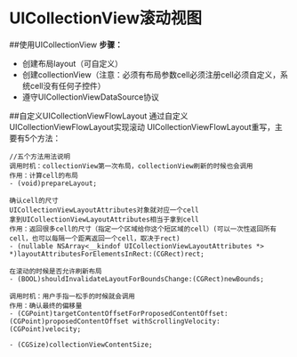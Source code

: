 # UICollectionView滚动视图
##使用UICollectionView
**步骤：**
* 创建布局layout（可自定义）
* 创建collectionView（注意：必须有布局参数cell必须注册cell必须自定义，系统cell没有任何子控件）
* 遵守UICollectionViewDataSource协议

##自定义UICollectionViewFlowLayout
通过自定义UICollectionViewFlowLayout实现滚动
UICollectionViewFlowLayout重写，主要有5个方法：

```
//五个方法用法说明
调用时机：collectionView第一次布局，collectionView刷新的时候也会调用
作用：计算cell的布局
- (void)prepareLayout;
 
确认cell的尺寸
UICollectionViewLayoutAttributes对象就对应一个cell
拿到UICollectionViewLayoutAttributes相当于拿到cell
作用：返回很多cell的尺寸（指定一个区域给你这个短区域的cell）(可以一次性返回所有cell，也可以每隔一个距离返回一个cell，取决于rect)
- (nullable NSArray<__kindof UICollectionViewLayoutAttributes *> *)layoutAttributesForElementsInRect:(CGRect)rect;

在滚动的时候是否允许刷新布局
- (BOOL)shouldInvalidateLayoutForBoundsChange:(CGRect)newBounds;

调用时机：用户手指一松手的时候就会调用
作用：确认最终的偏移量
- (CGPoint)targetContentOffsetForProposedContentOffset:(CGPoint)proposedContentOffset withScrollingVelocity:(CGPoint)velocity;
 
- (CGSize)collectionViewContentSize;
```


